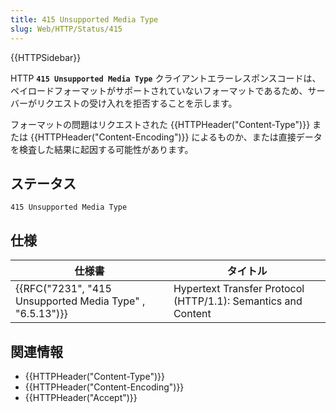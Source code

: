 ```yaml
---
title: 415 Unsupported Media Type
slug: Web/HTTP/Status/415
---
```


{{HTTPSidebar}}

HTTP **`415 Unsupported Media Type`** クライアントエラーレスポンスコードは、ペイロードフォーマットがサポートされていないフォーマットであるため、サーバーがリクエストの受け入れを拒否することを示します。

フォーマットの問題はリクエストされた {{HTTPHeader("Content-Type")}} または {{HTTPHeader("Content-Encoding")}} によるものか、または直接データを検査した結果に起因する可能性があります。

## ステータス

```
415 Unsupported Media Type
```

## 仕様

| 仕様書                                                                       | タイトル                                                      |
| ---------------------------------------------------------------------------- | ------------------------------------------------------------- |
| {{RFC("7231", "415 Unsupported Media Type" , "6.5.13")}} | Hypertext Transfer Protocol (HTTP/1.1): Semantics and Content |

## 関連情報

- {{HTTPHeader("Content-Type")}}
- {{HTTPHeader("Content-Encoding")}}
- {{HTTPHeader("Accept")}}

